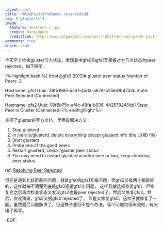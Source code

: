 ```yaml
---
layout: post
title: "解决glusterfs的peer rejected问题"
tag: ["glusterfs"]
image:
  feature: abstract-7.jpg
  credit: dargadgetz
  creditlink: http://www.dargadgetz.com/ios-7-abstract-wallpaper-pack-for-iphone-5-and-ipod-touch-retina/
comments: true
share: true
---
```


今天早上检查gluster节点状态，发现其中gfs0和gfs1互相报对方节点状态为peer rejected，如下所示：

{% highlight bash %}
[root@gfs0 2013]# gluster peer status
Number of Peers: 2

Hostname: gfs1
Uuid: 39f51993-5c31-45d3-a879-5258d1b4733b
State: Peer Rejected (Connected)

Hostname: gfs2
Uuid: 09f8b75c-af4c-48fa-b936-442578246db1
State: Peer in Cluster (Connected)
{% endhighlight %}

查阅了gluster的官方文档，里面有解决方法：

1. Stop glusterd
2. In /var/lib/glusterd, delete everything except glusterd.info (the UUID file)
3. Start glusterd
4. Probe one of the good peers
5. Restart glusterd, check 'gluster peer status'
6. You may need to restart glusterd another time or two, keep checking peer status.

ref: [Resolving Peer Rejected](http://www.gluster.org/community/documentation/index.php/Resolving_Peer_Rejected)

但还是遇到比较奇葩的问题，就是gfs0和gfs1互报问题，但gfs2又报两个都是好的，这样就搞不清楚到底是gfs0还是gfs1出问题，
这样我就选择修复gfs1，但修复完之后再次检查状态又发现gfs2也报peer rejected了，然后又修复gfs2。然后，你没猜错，gfs2又报gfs0 rejected了。
只能又修复gfs0，这样子就修复了一圈，虽然最后问题解决了，但这样子总归不是个办法，留个问题继续研究吧，有头绪了再写。

-EOF-
